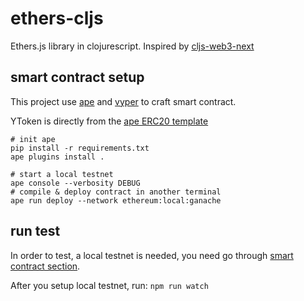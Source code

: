 # ethers-cljs
Ethers.js library in clojurescript.
Inspired by [cljs-web3-next](https://github.com/district0x/cljs-web3-next)

## smart contract setup
This project use [ape](https://github.com/ApeWorX/ape.git) and [vyper](https://github.com/vyperlang/vyper.git) to craft smart contract. 

YToken is directly from the [ape ERC20 template](https://github.com/ApeAcademy/token-template)

```shell
# init ape
pip install -r requirements.txt
ape plugins install .

# start a local testnet
ape console --verbosity DEBUG
# compile & deploy contract in another terminal
ape run deploy --network ethereum:local:ganache
```

## run test
In order to test, a local testnet is needed, you need go through [smart contract section](#smart-contract-setup).

After you setup local testnet, run: `npm run watch`
